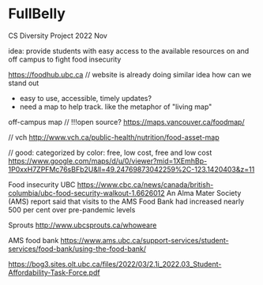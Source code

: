 # FullBelly

CS Diversity Project 2022 Nov

idea: provide students with easy access to the available resources on and off campus to fight food insecurity

https://foodhub.ubc.ca // website is already doing similar idea
how can we stand out
- easy to use, accessible, timely updates?
- need a map to help track. like the metaphor of "living map" 



off-campus map // !!!open source?
https://maps.vancouver.ca/foodmap/

// vch
http://www.vch.ca/public-health/nutrition/food-asset-map 

// good: categorized by color: free, low cost, free and low cost
https://www.google.com/maps/d/u/0/viewer?mid=1XEmhBp-1P0xxH7ZPFMc76sBFb2U&ll=49.24769873042259%2C-123.1420403&z=11


Food insecurity UBC
https://www.cbc.ca/news/canada/british-columbia/ubc-food-security-walkout-1.6626012
An Alma Mater Society (AMS) report said that visits to the AMS Food Bank had increased nearly 500 per cent over pre-pandemic levels

Sprouts
http://www.ubcsprouts.ca/whoweare

AMS food bank
https://www.ams.ubc.ca/support-services/student-services/food-bank/using-the-food-bank/

https://bog3.sites.olt.ubc.ca/files/2022/03/2.1i_2022.03_Student-Affordability-Task-Force.pdf

